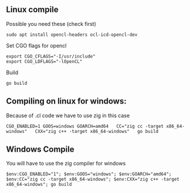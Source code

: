 ## Linux compile
Possible you need these (check first)
```
sudo apt install opencl-headers ocl-icd-opencl-dev
```
Set CGO flags for opencl
```
export CGO_CFLAGS="-I/usr/include"
export CGO_LDFLAGS="-lOpenCL"
```
Build
```
go build
```

## Compiling on linux for windows:
Because of .cl code we have to use zig in this case
```
CGO_ENABLED=1 GOOS=windows GOARCH=amd64   CC="zig cc -target x86_64-windows"   CXX="zig c++ -target x86_64-windows"   go build
```

## Windows Compile
You will have to use the zig compiler for windows
```
$env:CGO_ENABLED="1"; $env:GOOS="windows"; $env:GOARCH="amd64"; $env:CC="zig cc -target x86_64-windows"; $env:CXX="zig c++ -target x86_64-windows"; go build
```